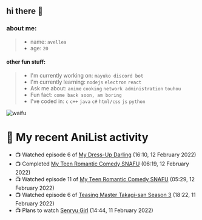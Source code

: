 ## hi there 👋
### about me:
> - name: `avellea`
> - age: `20`

#### other fun stuff:
> - I'm currently working on: `mayuko discord bot`
> - I'm currently learning: `nodejs` `electron` `react`
> - Ask me about: `anime` `cooking` `network administration` `touhou`
> - Fun fact: `come back soon, am boring`
> - I've coded in: `c` `c++` `java` `c#` `html/css` `js` `python`

![waifu](https://i.pinimg.com/originals/5f/95/04/5f9504eb5a7d27ec7a6121b9e9aa48b3.gif)

# 🌸 My recent AniList activity

<!-- ANILIST_ACTIVITY:start -->

-   📺 Watched episode 6 of [My Dress-Up Darling](https://anilist.co/anime/132405) (16:10, 12 February 2022)
-   📺 Completed [My Teen Romantic Comedy SNAFU](https://anilist.co/anime/14813) (06:19, 12 February 2022)
-   📺 Watched episode 11 of [My Teen Romantic Comedy SNAFU](https://anilist.co/anime/14813) (05:29, 12 February 2022)
-   📺 Watched episode 6 of [Teasing Master Takagi-san Season 3](https://anilist.co/anime/138424) (18:22, 11 February 2022)
-   📺 Plans to watch [Senryu Girl](https://anilist.co/anime/106051) (14:44, 11 February 2022)

<!-- ANILIST_ACTIVITY:end -->
